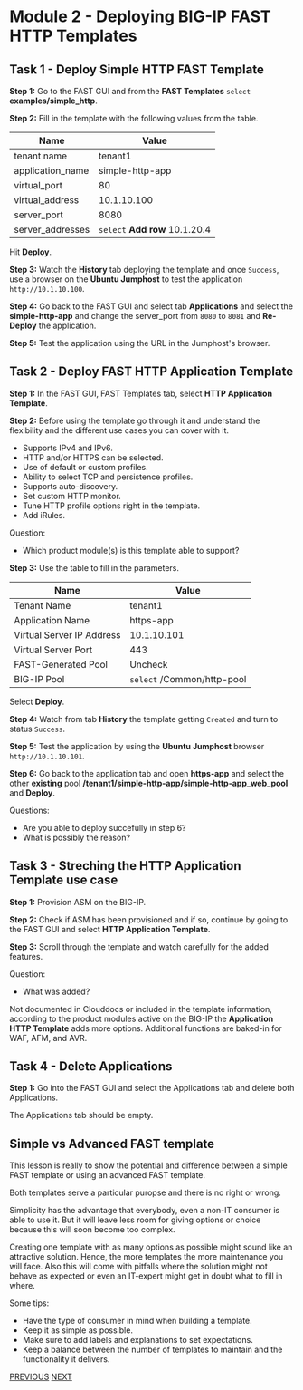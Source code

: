 # Module 2 - Deploying BIG-IP FAST HTTP Templates

## Task 1 - Deploy Simple HTTP FAST Template

**Step 1:** Go to the FAST GUI and from the **FAST Templates** `select` **examples/simple_http**.


**Step 2:** Fill in the template with the following values from the table.

Name|Value
---------|---------
tenant name|tenant1
application_name|simple-http-app
virtual_port|80
virtual_address| 10.1.10.100 
server_port|8080
server_addresses|`select` **Add row** 10.1.20.4

Hit **Deploy**.

**Step 3:** Watch the **History** tab deploying the template and once `Success`, use a browser on the **Ubuntu Jumphost** to test the application `http://10.1.10.100`.

**Step 4:** Go back to the FAST GUI and select tab **Applications** and select the **simple-http-app** and change the server_port from `8080` to `8081` and **Re-Deploy** the application.

**Step 5:** Test the application using the URL in the Jumphost's browser.

## Task 2 - Deploy FAST HTTP Application Template

**Step 1:** In the FAST GUI, FAST Templates tab, select **HTTP Application Template**.

**Step 2:** Before using the template go through it and understand the flexibility and the different use cases you can cover with it.

- Supports IPv4 and IPv6.
- HTTP and/or HTTPS can be selected.
- Use of default or custom profiles.
- Ability to select TCP and persistence profiles.
- Supports auto-discovery.
- Set custom HTTP monitor.
- Tune HTTP profile options right in the template.
- Add iRules.

Question:
- Which product module(s) is this template able to support?

**Step 3:** Use the table to fill in the parameters.

Name|Value
---------|---------
Tenant Name|tenant1
Application Name|https-app
Virtual Server IP Address| 10.1.10.101
Virtual Server Port|443
FAST-Generated Pool| Uncheck
BIG-IP Pool| `select` /Common/http-pool

Select **Deploy**.

**Step 4:** Watch from tab **History** the template getting `Created` and turn to status `Success`.

**Step 5:** Test the application by using the **Ubuntu Jumphost** browser `http://10.1.10.101`.

**Step 6:** Go back to the application tab and open **https-app** and select the other **existing** pool **/tenant1/simple-http-app/simple-http-app_web_pool** and **Deploy**.

Questions:
- Are you able to deploy succefully in step 6?
- What is possibly the reason?

## Task 3 - Streching the HTTP Application Template use case

**Step 1:** Provision ASM on the BIG-IP.

**Step 2:** Check if ASM has been provisioned and if so, continue by going to the FAST GUI and select **HTTP Application Template**.

**Step 3:** Scroll through the template and watch carefully for the added features.

Question:
- What was added?

Not documented in Clouddocs or included in the template information, according to the product modules active on the BIG-IP the **Application HTTP Template** adds more options. Additional functions are baked-in for WAF, AFM, and AVR.

## Task 4 - Delete Applications

**Step 1:** Go into the FAST GUI and select the Applications tab and delete both Applications.

The Applications tab should be empty.

## Simple vs Advanced FAST template
This lesson is really to show the potential and difference between a simple FAST template or using an advanced FAST template.

Both templates serve a particular puropse and there is no right or wrong.

Simplicity has the advantage that everybody, even a non-IT consumer is able to use it. But it will leave less room for giving options or choice because this will soon become too complex.

Creating one template with as many options as possible might sound like an attractive solution. Hence, the more templates the more maintenance you will face. Also this will come with pitfalls where the solution might not behave as expected or even an IT-expert might get in doubt what to fill in where.

Some tips:
- Have the type of consumer in mind when building a template.
- Keep it as simple as possible.
- Make sure to add labels and explanations to set expectations.
- Keep a balance between the number of templates to maintain and the functionality it delivers.


[PREVIOUS](../docs/module_1.md)      [NEXT](../docs/module_3.md)